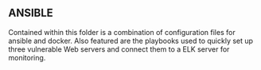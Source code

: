 ## ANSIBLE
Contained within this folder is a combination of configuration files for ansible and docker.  Also featured are the playbooks used to quickly set up three vulnerable Web servers and connect them to a ELK server for monitoring.